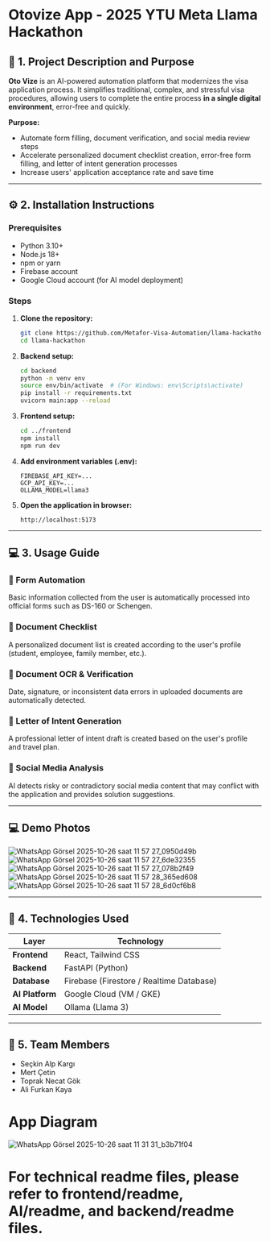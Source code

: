 # Otovize App - 2025 YTU Meta Llama Hackathon

## 🧭 1. Project Description and Purpose

**Oto Vize** is an AI-powered automation platform that modernizes the visa application process.
It simplifies traditional, complex, and stressful visa procedures, allowing users to complete the entire process **in a single digital environment**, error-free and quickly.

**Purpose:**
- Automate form filling, document verification, and social media review steps
- Accelerate personalized document checklist creation, error-free form filling, and letter of intent generation processes
- Increase users' application acceptance rate and save time  

---

## ⚙️ 2. Installation Instructions  

### Prerequisites
- Python 3.10+
- Node.js 18+
- npm or yarn
- Firebase account
- Google Cloud account (for AI model deployment)

### Steps  

1. **Clone the repository:**
   ```bash
   git clone https://github.com/Metafor-Visa-Automation/llama-hackathon.git
   cd llama-hackathon
   ```

2. **Backend setup:**
   ```bash
   cd backend
   python -m venv env
   source env/bin/activate  # (For Windows: env\Scripts\activate)
   pip install -r requirements.txt
   uvicorn main:app --reload
   ```

3. **Frontend setup:**
   ```bash
   cd ../frontend
   npm install
   npm run dev
   ```

4. **Add environment variables (.env):**
   ```env
   FIREBASE_API_KEY=...
   GCP_API_KEY=...
   OLLAMA_MODEL=llama3
   ```

5. **Open the application in browser:**
   ```
   http://localhost:5173
   ```

---

## 💻 3. Usage Guide

### 🔹 Form Automation
Basic information collected from the user is automatically processed into official forms such as DS-160 or Schengen.

### 🔹 Document Checklist
A personalized document list is created according to the user's profile (student, employee, family member, etc.).

### 🔹 Document OCR & Verification
Date, signature, or inconsistent data errors in uploaded documents are automatically detected.

### 🔹 Letter of Intent Generation
A professional letter of intent draft is created based on the user's profile and travel plan.

### 🔹 Social Media Analysis
AI detects risky or contradictory social media content that may conflict with the application and provides solution suggestions.

---
## 💻 Demo Photos
![WhatsApp Görsel 2025-10-26 saat 11 57 27_0950d49b](https://github.com/user-attachments/assets/282633e9-acdc-4526-9ff5-853d5fcf41ae)
![WhatsApp Görsel 2025-10-26 saat 11 57 27_6de32355](https://github.com/user-attachments/assets/421c8565-dc70-4f28-88f9-1d2c2a2690f5)
![WhatsApp Görsel 2025-10-26 saat 11 57 27_078b2f49](https://github.com/user-attachments/assets/aabfd2e9-ba00-4de2-bb4f-9e6ab9d1ce15)
![WhatsApp Görsel 2025-10-26 saat 11 57 28_365ed608](https://github.com/user-attachments/assets/4c297643-fa11-4f3d-ad57-ec4f98a3a24a)
![WhatsApp Görsel 2025-10-26 saat 11 57 28_6d0cf6b8](https://github.com/user-attachments/assets/890dfe85-1720-43ad-9baa-8fc72d58441b)


---
## 🧠 4. Technologies Used

| Layer | Technology |
|--------|------------|
| **Frontend** | React, Tailwind CSS |
| **Backend** | FastAPI (Python) |
| **Database** | Firebase (Firestore / Realtime Database) |
| **AI Platform** | Google Cloud (VM / GKE) |
| **AI Model** | Ollama (Llama 3) |

---

## 👥 5. Team Members  

- Seçkin Alp Kargı  
- Mert Çetin  
- Toprak Necat Gök  
- Ali Furkan Kaya  

# App Diagram
![WhatsApp Görsel 2025-10-26 saat 11 31 31_b3b71f04](https://github.com/user-attachments/assets/906467a0-4d8d-4dcd-a6fb-5ba9375f32b8)

# For technical readme files, please refer to frontend/readme, AI/readme, and backend/readme files.
